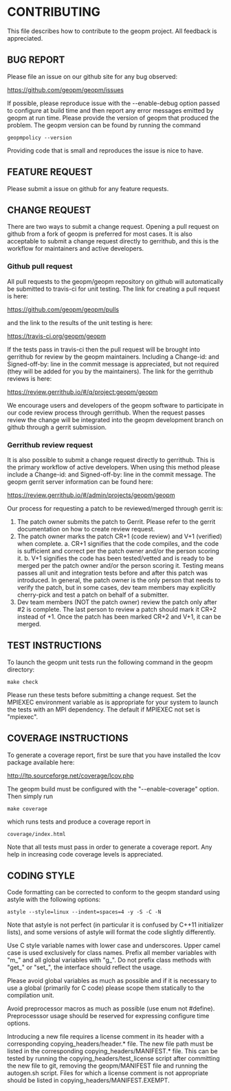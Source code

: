 CONTRIBUTING
============
This file describes how to contribute to the geopm project.  All
feedback is appreciated.

BUG REPORT
----------
Please file an issue on our github site for any bug observed:

https://github.com/geopm/geopm/issues

If possible, please reproduce issue with the --enable-debug option
passed to configure at build time and then report any error messages
emitted by geopm at run time.  Please provide the version of geopm
that produced the problem.  The geopm version can be found by running
the command

    geopmpolicy --version

Providing code that is small and reproduces the issue is nice to have.

FEATURE REQUEST
---------------
Please submit a issue on github for any feature requests.

CHANGE REQUEST
--------------
There are two ways to submit a change request.  Opening a pull request
on github from a fork of geopm is preferred for most cases.  It is
also acceptable to submit a change request directly to gerrithub, and
this is the workflow for maintainers and active developers.

### Github pull request
All pull requests to the geopm/geopm repository on github will
automatically be submitted to travis-ci for unit testing.  The link
for creating a pull request is here:

https://github.com/geopm/geopm/pulls

and the link to the results of the unit testing is here:

https://travis-ci.org/geopm/geopm

If the tests pass in travis-ci then the pull request will be brought
into gerrithub for review by the geopm maintainers.  Including a
Change-id: and Signed-off-by: line in the commit message is
appreciated, but not required (they will be added for you by the
maintainers).  The link for the gerrithub reviews is here:

https://review.gerrithub.io/#/q/project:geopm/geopm

We encourage users and developers of the geopm software to participate
in our code review process through gerrithub.  When the request passes
review the change will be integrated into the geopm development branch
on github through a gerrit submission.

### Gerrithub review request
It is also possible to submit a change request directly to gerrithub.
This is the primary workflow of active developers.  When using this
method please include a Change-id: and Signed-off-by: line in the
commit message.  The geopm gerrit server information can be found
here:

https://review.gerrithub.io/#/admin/projects/geopm/geopm

Our process for requesting a patch to be reviewed/merged through
gerrit is:

1.  The patch owner submits the patch to Gerrit.  Please refer to the
gerrit documentation on how to create review request.
2.  The patch owner marks the patch CR+1 (code review) and V+1
(verified) when complete.
    a.  CR+1 signifies that the code compiles, and the code is
    sufficient and correct per the patch owner and/or the person
    scoring it.
    b.  V+1 signifies the code has been tested/vetted and is ready to
    be merged per the patch owner and/or the person scoring it.
    Testing means passes all unit and integration tests before and
    after this patch was introduced.  In general, the patch owner is
    the only person that needs to verify the patch, but in some cases,
    dev team members may explicitly cherry-pick and test a patch on
    behalf of a submitter.
3.  Dev team members (NOT the patch owner) review the patch only after
#2 is complete.  The last person to review a patch should mark it CR+2
instead of +1.  Once the patch has been marked CR+2 and V+1, it can be
merged.


TEST INSTRUCTIONS
-----------------
To launch the geopm unit tests run the following command in the geopm
directory:

    make check

Please run these tests before submitting a change request.  Set the
MPIEXEC environment variable as is appropriate for your system to
launch the tests with an MPI dependency.  The default if MPIEXEC not
set is "mpiexec".

COVERAGE INSTRUCTIONS
---------------------
To generate a coverage report, first be sure that you have installed
the lcov package available here:

http://ltp.sourceforge.net/coverage/lcov.php

The geopm build must be configured with the "--enable-coverage" option.  Then
simply run

    make coverage

which runs tests and produce a coverage report in

    coverage/index.html

Note that all tests must pass in order to generate a coverage report.
Any help in increasing code coverage levels is appreciated.

CODING STYLE
------------
Code formatting can be corrected to conform to the geopm standard
using astyle with the following options:

    astyle --style=linux --indent=spaces=4 -y -S -C -N

Note that astyle is not perfect (in particular it is confused by C++11
initializer lists), and some versions of astyle will format the code
slightly differently.

Use C style variable names with lower case and underscores.  Upper
camel case is used exclusively for class names.  Prefix all member
variables with "m_" and all global variables with "g_".  Do not prefix
class methods with "get_" or "set_", the interface should reflect the
usage.

Please avoid global variables as much as possible and if it is
necessary to use a global (primarily for C code) please scope them
statically to the compilation unit.

Avoid preprocessor macros as much as possible (use enum not #define).
Preprocesssor usage should be reserved for expressing configure time
options.

Introducing a new file requires a license comment in its header with a
corresponding copying_headers/header.* file.  The new file path must
be listed in the corresponding copying_headers/MANIFEST.* file.  This
can be tested by running the copying_headers/test_license script after
committing the new file to git, removing the geopm/MANIFEST file and
running the autogen.sh script.  Files for which a license comment is
not appropriate should be listed in copying_headers/MANIFEST.EXEMPT.
